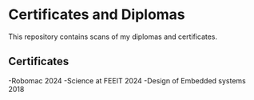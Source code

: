 # Certificates and Diplomas 

This repository contains scans of my diplomas and certificates.

## Certificates 
-Robomac 2024 
-Science at FEEIT 2024
-Design of Embedded systems 2018
